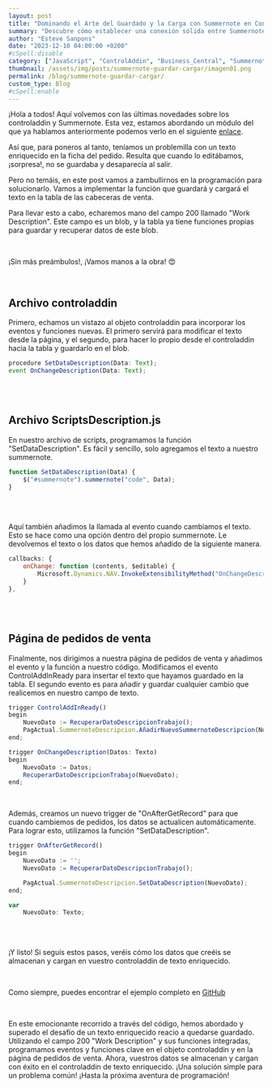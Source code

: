 ```yaml
---
layout: post
title: "Dominando el Arte del Guardado y la Carga con Summernote en ControlAddIn de Business Central"
summary: "Descubre cómo establecer una conexión sólida entre Summernote y la tabla de cabeceras de venta en Business Central. Este artículo te guiará paso a paso para garantizar que cada edición que realices en este editor de texto enriquecido se guarde y cargue de manera eficiente."
author: "Esteve Sanpons"
date: "2023-12-10 04:00:00 +0200"
#cSpell:disable
category: ["JavaScript", "ControlAddin", "Business_Central", "Summernote"]
thumbnail: /assets/img/posts/summernote-guardar-cargar/imagen01.png
permalink: /blog/summernote-guardar-cargar/
custom_type: Blog
#cSpell:enable
---
```


¡Hola a todos! Aquí volvemos con las últimas novedades sobre los controladdin y Summernote. Esta vez, estamos abordando un módulo del que ya hablamos anteriormente podemos verlo en el siguiente [enlace](/categorias/Summernote/).

Así que, para poneros al tanto, teníamos un problemilla con un texto enriquecido en la ficha del pedido. Resulta que cuando lo editábamos, ¡sorpresa!, no se guardaba y desaparecía al salir.

Pero no temáis, en este post vamos a zambullirnos en la programación para solucionarlo. Vamos a implementar la función que guardará y cargará el texto en la tabla de las cabeceras de venta.

Para llevar esto a cabo, echaremos mano del campo 200 llamado "Work Description". Este campo es un blob, y la tabla ya tiene funciones propias para guardar y recuperar datos de este blob.

<br>

¡Sin más preámbulos!, ¡Vamos manos a la obra! 😍

<br>

## Archivo controladdin

Primero, echamos un vistazo al objeto controladdin para incorporar los eventos y funciones nuevas. El primero servirá para modificar el texto desde la página, y el segundo, para hacer lo propio desde el controladdin hacia la tabla y guardarlo en el blob.

```javascript
procedure SetDataDescription(Data: Text);
event OnChangeDescription(Data: Text);
```

<br><br>

## Archivo ScriptsDescription.js

En nuestro archivo de scripts, programamos la función "SetDataDescription". Es fácil y sencillo, solo agregamos el texto a nuestro summernote.

```javascript
function SetDataDescription(Data) {
    $("#summernote").summernote("code", Data);
}
```

<br><br>

Aquí también añadimos la llamada al evento cuando cambiamos el texto. Esto se hace como una opción dentro del propio summernote. Le devolvemos el texto o los datos que hemos añadido de la siguiente manera.

```javascript
callbacks: {
    onChange: function (contents, $editable) {
        Microsoft.Dynamics.NAV.InvokeExtensibilityMethod("OnChangeDescription", [contents]);
    }
},
```

<br><br>

## Página de pedidos de venta

Finalmente, nos dirigimos a nuestra página de pedidos de venta y añadimos el evento y la función a nuestro código. Modificamos el evento ControlAddInReady para insertar el texto que hayamos guardado en la tabla. El segundo evento es para añadir y guardar cualquier cambio que realicemos en nuestro campo de texto.

```javascript
trigger ControlAddInReady()
begin
    NuevoDato := RecuperarDatoDescripcionTrabajo();
    PagActual.SummernoteDescripcion.AñadirNuevoSummernoteDescripcion(NuevoDato, CrearJson());
end;

trigger OnChangeDescription(Datos: Texto)
begin
    NuevoDato := Datos;
    RecuperarDatoDescripcionTrabajo(NuevoDato);
end;
```

<br>

Además, creamos un nuevo trigger de "OnAfterGetRecord" para que cuando cambiemos de pedidos, los datos se actualicen automáticamente. Para lograr esto, utilizamos la función "SetDataDescription".

```javascript
trigger OnAfterGetRecord()
begin
    NuevoDato := '';
    NuevoDato := RecuperarDatoDescripcionTrabajo();

    PagActual.SummernoteDescripcion.SetDataDescription(NuevoDato);
end;

var
    NuevoDato: Texto;
```

<br><br>

¡Y listo! Si seguís estos pasos, veréis cómo los datos que creéis se almacenan y cargan en vuestro controladdin de texto enriquecido.

<br>

Como siempre, puedes encontrar el ejemplo completo en [GitHub](https://github.com/Esanpons/ControlAddIns-Business-Central)

<br>

En este emocionante recorrido a través del código, hemos abordado y superado el desafío de un texto enriquecido reacio a quedarse guardado. Utilizando el campo 200 "Work Description" y sus funciones integradas, programamos eventos y funciones clave en el objeto controladdin y en la página de pedidos de venta. Ahora, vuestros datos se almacenan y cargan con éxito en el controladdin de texto enriquecido. ¡Una solución simple para un problema común! ¡Hasta la próxima aventura de programación!

